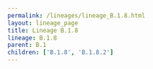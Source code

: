 ```yaml
---
permalink: /lineages/lineage_B.1.8.html
layout: lineage_page
title: Lineage B.1.8
lineage: B.1.8
parent: B.1
children: ['B.1.8', 'B.1.8.2']
---
```

